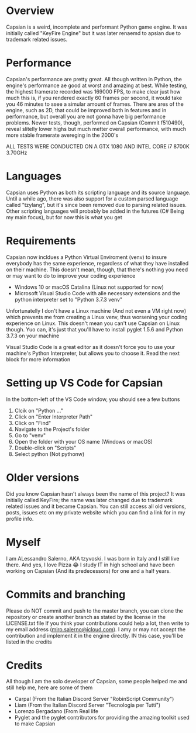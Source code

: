 # Overview
Capsian is a weird, incomplete and performant Python game engine.
It was initially called "KeyFire Engine" but it was later renaemd to apsian due to trademark related issues.

# Performance
Capsian's performance are pretty great. All though written in Python, the engine's performance ae good at worst and amazing at best.
While testing, the highest framerate recorded was 169000 FPS, to make clear just how much this is, if you rendered exactly 60 frames per second, it would take you 46 minutes to ssee a simular amount of frames.
There are ares of the engine, such as 2D, that could be improved both in features and in performance, but overall you are not gonna have big performance problems. 
Newer tests, though, performed on Capsian (Commit f510490), reveal slitelly lower highs but much metter overall performance, with much more stable framerate avereging in the 2000's

ALL TESTS WERE CONDUCTED ON A GTX 1080 AND INTEL CORE i7 8700K 3.70GHz

# Languages
Capsian uses Python as both its scripting language and its source language.
Until a while ago, there was also support for a custom parsed language called "tzylang", but it's since been removed due to parsing related issues. 
Other scripting languages will probably be added in the futures (C# Being my main focus), but for now this is what you get

# Requirements
Capsian now incldues a Python Virtual Enviroment (venv) to insure everybody has the same experience, regardless of what they have installed on their machine.
This doesn't mean, though, that there's nothing you need or may want to do to improve your coding experience
- Windows 10 or macOS Catalina (Linux not supported for now)
- Microsoft Visual Studio Code with alle necessary extensions and the python interpreter set to "Python 3.7.3 venv"

Unfortunatelly I don't have a Linux machine (And not even a VM right now) which prevents me from creating a Linux venv, thus worsening your coding experience on Linux.
This doesn't mean you can't use Capsian on Linux though. Yuo can, it's just that you'll have to install pyglet 1.5.6 and Python 3.7.3 on your machine 

Visual Studio Code is a great editor as it doesn't force you to use your machine's Python Interpreter, but allows you to choose it. Read the next block for more information

# Setting up VS Code for Capsian
In the bottom-left of the VS Code window, you should see a few buttons
1. Clcik on "Python ..."
2. Click on "Enter Interpreter Path"
3. Click on "Find"
4. Navigate to the Project's folder
5. Go to "venv"
6. Open the folder with your OS name (Windows or macOS)
7. Double-click on "Scripts"
8. Select python (Not pythonw)

# Older versions
Did you know Capsian hasn't always been the name of this project? It was initially called KeyFire; the name was later changed due to trademark related issues and it became Capsian. You can still access all old versions, posts, issues etc on my private website which you can find a link for in my profile info.

# Myself
I am ALessandro Salerno, AKA tzyvoski. I was born in Italy and I still live there. And yes, I love Pizza 😂
I study IT in high school and have been working on Capsian (And its predecessors) for one and a half years. 

# Commits and branching
Please do NOT commit and push to the master branch, you can clone the repository or create another branch as stated by the license in the LICENSE.txt file
If you think your contributions could help a lot, then write to my email address (miro.salerno@icloud.com). I amy or may not accept the contribution and implement it in the engine directly. IN this case, you'll be listed in the credits

# Credits
All though I am the solo developer of Capsian, some people helped me and still help me, here are some of them
- Carpal (From the Italian Discord Server "RobinScript Community")
- Liam (From the Italian Discord Server "Tecnologia per Tutti")
- Lorenzo Bergadano (From Real life 
- Pyglet and the pyglet contributors for providing the amazing toolkit used to make Capsian
